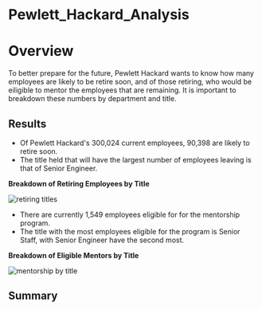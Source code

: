 # **Pewlett_Hackard_Analysis**

# **Overview**

To better prepare for the future, Pewlett Hackard wants to know how many employees are likely to be retire soon,  and of those retiring, who would be eiligible to mentor the employees that are remaining.  It is important to breakdown these numbers by department and title.

## **Results**

* Of Pewlett Hackard's 300,024 current employees, 90,398 are likely to retire soon.  
* The title held that will have the largest number of employees leaving is that of Senior Engineer.  

**Breakdown of Retiring Employees by Title**

![retiring titles](https://user-images.githubusercontent.com/78942457/114311459-d996cd00-9abc-11eb-85b1-95becacb5686.PNG)

* There are currently 1,549 employees eligible for for the mentorship program.
* The title with the most employees eligible for the program is Senior Staff, with Senior Engineer have the second most.

**Breakdown of Eligible Mentors by Title**

![mentorship by title](https://user-images.githubusercontent.com/78942457/114311817-46f72d80-9abe-11eb-90b4-3f571d3e876f.PNG)

## **Summary**

